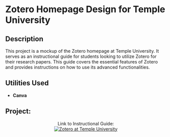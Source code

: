 <h1>Zotero Homepage Design for Temple University</h1>


<h2>Description</h2>
This project is a mockup of the Zotero homepage at Temple University. It serves as an instructional guide for students looking to utilize Zotero for their research papers. This guide covers the essential features of Zotero and provides instructions on how to use its advanced functionalities. 
<br />


<h2>Utilities Used</h2>


- <b>Canva</b>


<h2>Project:</h2>

<p align="center">
Link to Instructional Guide: <br/>
<a href="https://www.canva.com/design/DAGGoDpEjHo/865wiNqWxRv-Qq3Rb2q-Lg/edit?utm_content=DAGGoDpEjHo&utm_campaign=designshare&utm_medium=link2&utm_source=sharebutton"><img alt="Zotero at Temple University"/></a>
<br />
<br />

</p>

<!--
 ```diff
- text in red
+ text in green
! text in orange
# text in gray
@@ text in purple (and bold)@@
```
--!>
